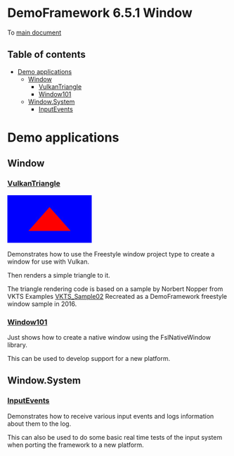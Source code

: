 <!-- #AG_PROJECT_NAMESPACE_ROOT# -->
<!-- #AG_PROJECT_CAPTION_BEGIN# -->
# DemoFramework 6.5.1 Window

To [main document](../../README.md)
<!-- #AG_PROJECT_CAPTION_END# -->
## Table of contents
<!-- #AG_TOC_BEGIN# -->
* [Demo applications](#demo-applications)
  * [Window](#window)
    * [VulkanTriangle](#vulkantriangle)
    * [Window101](#window101)
  * [Window.System](#windowsystem)
    * [InputEvents](#inputevents)
<!-- #AG_TOC_END# -->

# Demo applications

<!-- #AG_DEMOAPPS_BEGIN# -->

## Window

### [VulkanTriangle](VulkanTriangle)

<a href="VulkanTriangle/Thumbnail.jpg"><img src="VulkanTriangle/Thumbnail.jpg" height="108px" title="Window.VulkanTriangle"></a>

Demonstrates how to use the Freestyle window project type to create a window for use with Vulkan.

Then renders a simple triangle to it.

The triangle rendering code is based on a sample by Norbert Nopper from VKTS Examples [VKTS_Sample02](https://github.com/McNopper/Vulkan/blob/master/VKTS_Example02)
Recreated as a DemoFramework freestyle window sample in 2016.

### [Window101](Window101)

Just shows how to create a native window using the FslNativeWindow library.

This can be used to develop support for a new platform.

## Window.System

### [InputEvents](System/InputEvents)

Demonstrates how to receive various input events and logs information about them to the log.

This can also be used to do some basic real time tests of the input system when porting the framework to a new platform.

<!-- #AG_DEMOAPPS_END# -->
